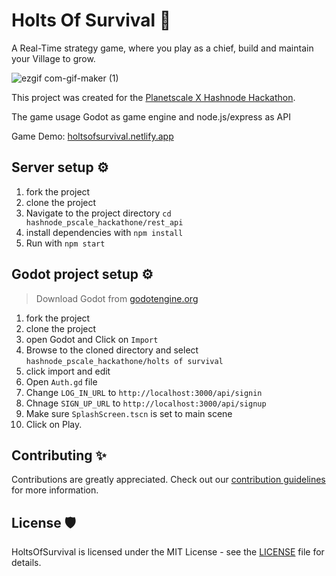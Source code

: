 # Holts Of Survival 🦊

A Real-Time strategy game, where you play as a chief, build and maintain your Village to grow. 

![ezgif com-gif-maker (1)](https://user-images.githubusercontent.com/91387097/182233748-812940d0-d1d0-4c0b-bab2-4927423f13a2.gif)

This project was created for the [Planetscale X Hashnode Hackathon](https://townhall.hashnode.com/planetscale-hackathon?source=hashnode_countdown).

The game usage Godot as game engine and node.js/express as API

Game Demo: [holtsofsurvival.netlify.app](https://holtsofsurvival.netlify.app/)

## Server setup ⚙
1. fork the project
2. clone the project
3. Navigate to the project directory `cd hashnode_pscale_hackathone/rest_api`
4. install dependencies with `npm install`
5. Run with `npm start`

## Godot project setup ⚙
> Download Godot from [godotengine.org](https://godotengine.org/download)
1. fork the project
2. clone the project
3. open Godot and Click on `Import`
4. Browse to the cloned directory and select `hashnode_pscale_hackathone/holts of survival`
5. click import and edit
6. Open `Auth.gd` file
7. Change `LOG_IN_URL` to `http://localhost:3000/api/signin`
8. Chnage `SIGN_UP_URL` to `http://localhost:3000/api/signup`
9. Make sure `SplashScreen.tscn` is set to main scene
10. Click on Play.

## Contributing ✨
Contributions are greatly appreciated. Check out our [contribution guidelines](/CONTRIBUTING.md) for more information.

## License 🛡
HoltsOfSurvival is licensed under the MIT License - see the [LICENSE](LICENSE) file for details.
